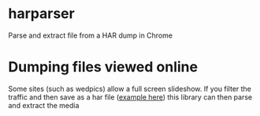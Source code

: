 # harparser
Parse and extract file from a HAR dump in Chrome

# Dumping files viewed online

Some sites (such as wedpics) allow a full screen slideshow. If you filter the traffic and then save as a har file ([example here](http://patrickhamann.com/workshops/performance/tasks/1_Network/1_2.html))
this library can then parse and extract the media
